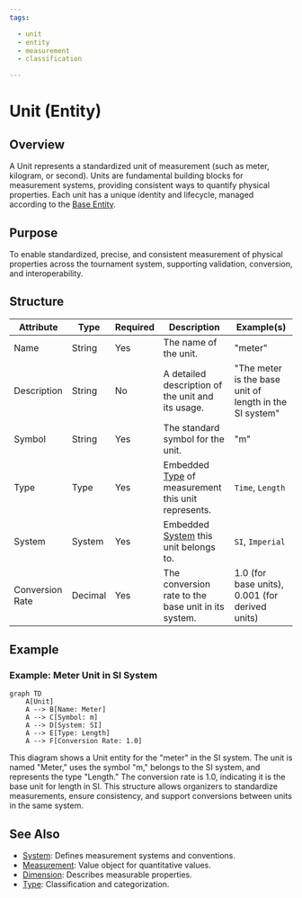 ```yaml
---
tags:

  - unit
  - entity
  - measurement
  - classification

---
```


# Unit (Entity)

## Overview

A Unit represents a standardized unit of measurement (such as meter, kilogram, or second). Units are fundamental building blocks for measurement systems, providing consistent ways to quantify physical properties. Each unit has a unique identity and lifecycle, managed according to the [Base Entity](../../foundation/base_entity.md).

## Purpose

To enable standardized, precise, and consistent measurement of physical properties across the tournament system, supporting validation, conversion, and interoperability.

## Structure

| Attribute        | Type    | Required | Description                                                                 | Example(s)                                 |
|------------------|---------|----------|-----------------------------------------------------------------------------|--------------------------------------------|
| Name             | String  | Yes      | The name of the unit.                                                       | "meter"                                   |
| Description      | String  | No       | A detailed description of the unit and its usage.                           | "The meter is the base unit of length in the SI system" |
| Symbol           | String  | Yes      | The standard symbol for the unit.                                           | "m"                                       |
| Type             | Type    | Yes      | Embedded [Type](../../classification/type.md) of measurement this unit represents. | `Time`, `Length`    |
| System           | System  | Yes      | Embedded [System](../../classification/measurement/system.md) this unit belongs to. | `SI`, `Imperial`    |
| Conversion Rate  | Decimal | Yes      | The conversion rate to the base unit in its system.                         | 1.0 (for base units), 0.001 (for derived units) |

## Example

### Example: Meter Unit in SI System

```mermaid
graph TD
    A[Unit]
    A --> B[Name: Meter]
    A --> C[Symbol: m]
    A --> D[System: SI]
    A --> E[Type: Length]
    A --> F[Conversion Rate: 1.0]
```

This diagram shows a Unit entity for the "meter" in the SI system. The unit is named "Meter," uses the symbol "m," belongs to the SI system, and represents the type "Length." The conversion rate is 1.0, indicating it is the base unit for length in SI. This structure allows organizers to standardize measurements, ensure consistency, and support conversions between units in the same system.

## See Also

- [System](../../classification/measurement/system.md): Defines measurement systems and conventions.
- [Measurement](../../classification/measurement/measurement.md): Value object for quantitative values.
- [Dimension](../../classification/dimension.md): Describes measurable properties.
- [Type](../../classification/type.md): Classification and categorization.

